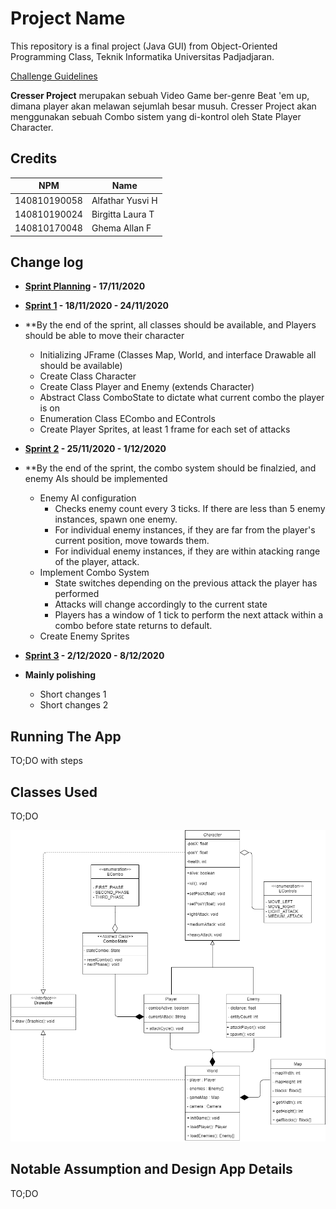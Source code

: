 # Project Name

This repository is a final project (Java GUI) from Object-Oriented Programming Class, Teknik Informatika Universitas Padjadjaran. 

[Challenge Guidelines](challenge-guideline.md)

**Cresser Project** merupakan sebuah Video Game ber-genre Beat 'em up, dimana player akan melawan sejumlah besar musuh. Cresser Project
akan menggunakan sebuah Combo sistem yang di-kontrol oleh State Player Character.

## Credits
| NPM           | Name        |
| ------------- |-------------|
| 140810190058  | Alfathar Yusvi H |
| 140810190024  | Birgitta Laura T |
| 140810170048  | Ghema Allan F    |

## Change log
- **[Sprint Planning](changelog/sprint-planning.md) - 17/11/2020** 

- **[Sprint 1](changelog/sprint-1.md) - 18/11/2020 - 24/11/2020** 
- **By the end of the sprint, all classes should be available, and Players should be able to move their character
   - Initializing JFrame (Classes Map, World, and interface Drawable all should be available)
   - Create Class Character
   - Create Class Player and Enemy (extends Character)
   - Abstract Class ComboState to dictate what current combo the player is on
   - Enumeration Class ECombo and EControls
   - Create Player Sprites, at least 1 frame for each set of attacks

- **[Sprint 2](changelog/sprint-2.md) - 25/11/2020 - 1/12/2020** 
- **By the end of the sprint, the combo system should be finalzied, and enemy AIs should be implemented
   - Enemy AI configuration 
      - Checks enemy count every 3 ticks. If there are less than 5 enemy  instances, spawn one enemy.
      - For individual enemy instances, if they are far from the player's current position, move towards them.
      - For individual enemy instances, if they are within atacking range of the player, attack.
   - Implement Combo System
      - State switches depending on the previous attack the player has performed
      - Attacks will change accordingly to the current state
      - Players has a window of 1 tick to perform the next attack within a combo before state returns to default.
   - Create Enemy Sprites
   
- **[Sprint 3](changelog/sprint-3.md) - 2/12/2020 - 8/12/2020** 
- **Mainly polishing**
   - Short changes 1
   - Short changes 2

## Running The App

TO;DO with steps

## Classes Used

TO;DO

![UML](/images/UML.png "UML")

## Notable Assumption and Design App Details

TO;DO
